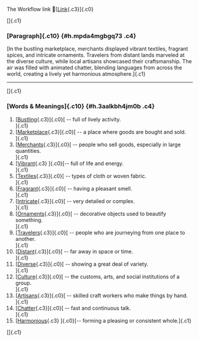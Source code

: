 The Workflow link
👏[[Link](https://www.google.com/url?q=http://www.google.com&sa=D&source=editors&ust=1758570643176033&usg=AOvVaw1kN429WyggeGFSn3hF319Q){.c3}]{.c0}

[]{.c1}

### [Paragraph]{.c10} {#h.mpda4mgbgq73 .c4}

[In the bustling marketplace, merchants displayed vibrant textiles,
fragrant spices, and intricate ornaments. Travelers from distant lands
marveled at the diverse culture, while local artisans showcased their
craftsmanship. The air was filled with animated chatter, blending
languages from across the world, creating a lively yet harmonious
atmosphere.]{.c1}

------------------------------------------------------------------------

[]{.c1}

### [Words & Meanings]{.c10} {#h.3aalkbh4jm0b .c4}

1.  [[Bustling](https://www.google.com/url?q=http://www.google.com&sa=D&source=editors&ust=1758570643177076&usg=AOvVaw20_en6pUuF1gqdOxxjt4-l){.c3}]{.c0}[ --
    full of lively activity.\
    ]{.c1}
2.  [[Marketplace](https://www.google.com/url?q=http://www.google.com&sa=D&source=editors&ust=1758570643177270&usg=AOvVaw2G6xQO0mIWIIaw6FKvFMda){.c3}]{.c0}[ --
    a place where goods are bought and sold.\
    ]{.c1}
3.  [[Merchants](https://www.google.com/url?q=http://www.google.com&sa=D&source=editors&ust=1758570643177477&usg=AOvVaw3qCMRTXhHvH4b5k6zmA3dT){.c3}]{.c0}[ --
    people who sell goods, especially in large quantities.\
    ]{.c1}
4.  [[Vibrant](https://www.google.com/url?q=http://www.google.com&sa=D&source=editors&ust=1758570643177705&usg=AOvVaw13AohfooK6WbrP8rapejRI){.c3}
    ]{.c0}[-- full of life and energy.\
    ]{.c1}
5.  [[Textiles](https://www.google.com/url?q=http://www.google.com&sa=D&source=editors&ust=1758570643177869&usg=AOvVaw0pxnHo6rr8FAEhfqilyoU7){.c3}]{.c0}[ --
    types of cloth or woven fabric.\
    ]{.c1}
6.  [[Fragrant](https://www.google.com/url?q=http://www.google.com&sa=D&source=editors&ust=1758570643177996&usg=AOvVaw1sKqtJRgrPztVzo87qY5fX){.c3}]{.c0}[ --
    having a pleasant smell.\
    ]{.c1}
7.  [[Intricate](https://www.google.com/url?q=http://www.google.com&sa=D&source=editors&ust=1758570643178094&usg=AOvVaw0B0BRet-AC_PLcn13WsMeQ){.c3}]{.c0}[ --
    very detailed or complex.\
    ]{.c1}
8.  [[Ornaments](https://www.google.com/url?q=http://www.google.com&sa=D&source=editors&ust=1758570643178183&usg=AOvVaw2rO8qrhZ--pSGOuPCwV4uF){.c3}]{.c0}[ --
    decorative objects used to beautify something.\
    ]{.c1}
9.  [[Travelers](https://www.google.com/url?q=http://www.google.com&sa=D&source=editors&ust=1758570643178357&usg=AOvVaw0eWV4ll-CHK2AHHg-AQudL){.c3}]{.c0}[ --
    people who are journeying from one place to another.\
    ]{.c1}
10. [[Distant](https://www.google.com/url?q=http://www.google.com&sa=D&source=editors&ust=1758570643178569&usg=AOvVaw061CEvSAcQQDBVIyFzF2rz){.c3}]{.c0}[ --
    far away in space or time.\
    ]{.c1}
11. [[Diverse](https://www.google.com/url?q=http://www.google.com&sa=D&source=editors&ust=1758570643178699&usg=AOvVaw3BfVQtcn5PlShiufrvA0-q){.c3}]{.c0}[ --
    showing a great deal of variety.\
    ]{.c1}
12. [[Culture](https://www.google.com/url?q=http://www.google.com&sa=D&source=editors&ust=1758570643178799&usg=AOvVaw1WznSrNHOSMOd5wBfmPqeH){.c3}]{.c0}[ --
    the customs, arts, and social institutions of a group.\
    ]{.c1}
13. [[Artisans](https://www.google.com/url?q=http://www.google.com&sa=D&source=editors&ust=1758570643178913&usg=AOvVaw2AvCzd5hitsDj9GXK8Y5O4){.c3}]{.c0}[ --
    skilled craft workers who make things by hand.\
    ]{.c1}
14. [[Chatter](https://www.google.com/url?q=http://www.google.com&sa=D&source=editors&ust=1758570643179024&usg=AOvVaw0lb44FDQ5DDUjv0R_V_abb){.c3}]{.c0}[ --
    fast and continuous talk.\
    ]{.c1}
15. [[Harmonious](https://www.google.com/url?q=http://www.google.com&sa=D&source=editors&ust=1758570643179122&usg=AOvVaw0srKlzYChWtauKxvkcrRem){.c3}
    ]{.c0}[-- forming a pleasing or consistent whole.]{.c1}

[]{.c1}
